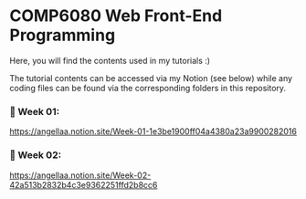 # COMP6080 Web Front-End Programming

Here, you will find the contents used in my tutorials :)

The tutorial contents can be accessed via my Notion (see below) while any coding files can be found via the corresponding folders in this repository.

### 🐣 Week 01:

https://angellaa.notion.site/Week-01-1e3be1900ff04a4380a23a9900282016

### 🍄 Week 02:

https://angellaa.notion.site/Week-02-42a513b2832b4c3e9362251ffd2b8cc6
